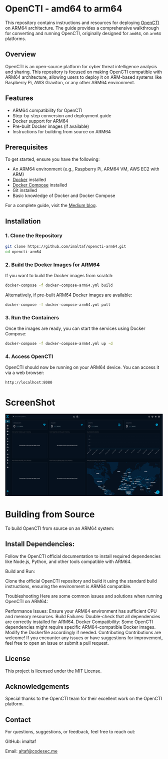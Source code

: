 # OpenCTI - amd64 to arm64

This repository contains instructions and resources for deploying [OpenCTI](https://github.com/OpenCTI-Platform/opencti) on ARM64 architecture. The guide provides a comprehensive walkthrough for converting and running OpenCTI, originally designed for `amd64`, on `arm64` platforms.

## Overview

OpenCTI is an open-source platform for cyber threat intelligence analysis and sharing. This repository is focused on making OpenCTI compatible with ARM64 architecture, allowing users to deploy it on ARM-based systems like Raspberry Pi, AWS Graviton, or any other ARM64 environment.

## Features

- ARM64 compatibility for OpenCTI
- Step-by-step conversion and deployment guide
- Docker support for ARM64
- Pre-built Docker images (if available)
- Instructions for building from source on ARM64

## Prerequisites

To get started, ensure you have the following:

- An ARM64 environment (e.g., Raspberry Pi, ARM64 VM, AWS EC2 with ARM)
- [Docker](https://docs.docker.com/get-docker/) installed
- [Docker Compose](https://docs.docker.com/compose/install/) installed
- Git installed
- Basic knowledge of Docker and Docker Compose

For a complete guide, visit the [Medium blog](https://medium.com/@imaltaf/installing-opencti-on-oracle-free-tier-arm64-07c20580868a).

## Installation

### 1. Clone the Repository

```bash
git clone https://github.com/imaltaf/opencti-arm64.git
cd opencti-arm64
```

### 2. Build the Docker Images for ARM64

If you want to build the Docker images from scratch:

```sh
docker-compose -f docker-compose-arm64.yml build
```
Alternatively, if pre-built ARM64 Docker images are available:

```sh
docker-compose -f docker-compose-arm64.yml pull
```
### 3. Run the Containers

Once the images are ready, you can start the services using Docker Compose:

```sh
docker-compose -f docker-compose-arm64.yml up -d
```

### 4. Access OpenCTI

OpenCTI should now be running on your ARM64 device. You can access it via a web browser:

```sh
http://localhost:8080
```
# ScreenShot
 ![alt text](image.png)

# Building from Source

To build OpenCTI from source on an ARM64 system:

## Install Dependencies:

Follow the OpenCTI official documentation to install required dependencies like Node.js, Python, and other tools compatible with ARM64.

Build and Run:

Clone the official OpenCTI repository and build it using the standard build instructions, ensuring the environment is ARM64 compatible.

Troubleshooting
Here are some common issues and solutions when running OpenCTI on ARM64:

Performance Issues: Ensure your ARM64 environment has sufficient CPU and memory resources.
Build Failures: Double-check that all dependencies are correctly installed for ARM64.
Docker Compatibility: Some OpenCTI dependencies might require specific ARM64-compatible Docker images. Modify the Dockerfile accordingly if needed.
Contributing
Contributions are welcome! If you encounter any issues or have suggestions for improvement, feel free to open an issue or submit a pull request.

## License
This project is licensed under the MIT License.

## Acknowledgements
Special thanks to the OpenCTI team for their excellent work on the OpenCTI platform.

## Contact
For questions, suggestions, or feedback, feel free to reach out:

GitHub: imaltaf

Email: altaf@codesec.me
